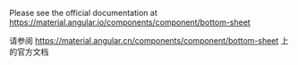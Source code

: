 Please see the official documentation at https://material.angular.io/components/component/bottom-sheet

请参阅 https://material.angular.cn/components/component/bottom-sheet 上的官方文档
